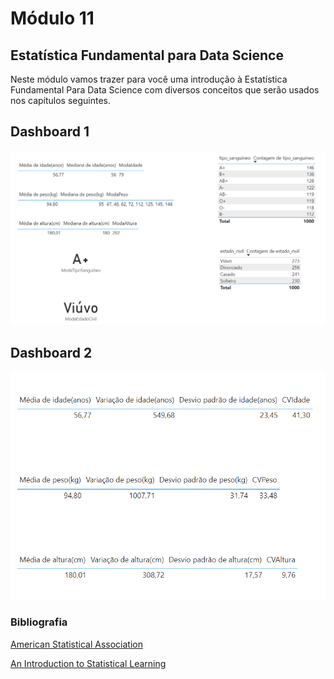 # Módulo 11

## Estatística Fundamental para Data Science

Neste módulo vamos trazer para você uma introdução à Estatística Fundamental Para Data Science com diversos conceitos que serão usados nos capítulos seguintes.

## Dashboard 1

![](imagem1.png)

## Dashboard 2

![](imagem2.png)

### Bibliografia

[American Statistical Association](https://www.amstat.org/)

[An Introduction to Statistical Learning](https://www.statlearning.com)

